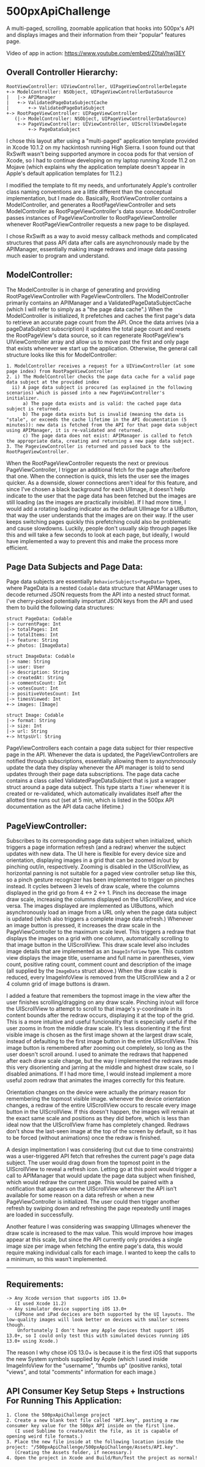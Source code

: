 # 500pxApiChallenge

A multi-paged, scrolling, zoomable application that hooks into 500px's API and displays images and their information from their "popular" features page.

Video of app in action: https://www.youtube.com/embed/Z0taVhwj3EY

Overall Controller Hierarchy:
-----------------------------
```
RootViewController: UIViewController, UIPageViewControllerDelegate
+-> ModelController: NSObject, UIPageViewControllerDataSource
|   |-> APIManager
|   +-> ValidatedPageDataSubjectCache
|       +-> ValidatedPageDataSubject
+-> RootPageViewController: UIPageViewController
   (|-> ModelController: NSObject, UIPageViewControllerDataSource)
    +-> PageViewController: UIViewController, UIScrollViewDelegate
        +-> PageDataSubject
```
I chose this layout after using a "multi-paged" application template provided in Xcode 10.1.2 on my hackintosh running High Sierra. I soon found out that RxSwift
wasn't being supported anymore in cocoa pods for that version of Xcode, so I had to continue developing on my laptop running Xcode 11.2 on Mojave (which explains
why the application template doesn't appear in Apple's default application templates for 11.2.)

I modified the template to fit my needs, and unfortunately Apple's controller class naming conventions are a little different than the conceptual implementation,
but I made do. Basically, RootViewController contains a ModelController, and generates a RootPageViewController and sets ModelController as 
RootPageViewController's data source. ModelController passes instances of PageViewController to RootPageViewController whenever RootPageViewController requests a
new page to be displayed.

I chose RxSwift as a way to avoid messy callback methods and complicated structures that pass API data after calls are asynchronously made by the APIManager,
essentially making image redraws and image data passing much easier to program and understand.

ModelController:
----------------
The ModelController is in charge of generating and providing RootPageViewController with PageViewControllers.
The ModelController primarily contains an APIManager and a ValidatedPageDataSubjectCache (which I will refer to simply as a "the page data cache".)
When the ModelController is initialized, It prefetches and caches the first page's data to retrieve an accurate page count from the API. Once the data arrives
(via a pageDataSubject subscription) it updates the total page count and resets the RootPageView's data source, so it can regenerate RootPageView's
UIViewController array and allow us to move past the first and only page that exists whenever we start up the application.
Otherwise, the general call structure looks like this for ModelController:
```
1. ModelController receives a request for a UIViewController (at some page index) from RootPageViewController
2. i) The ModelController checks the page data cache for a valid page data subject at the provided index
  ii) A page data subject is procured (as explained in the following scenarios) which is passed into a new PageViewController's initializer.
      a) The page data exists and is valid: the cached page data subject is returned.
      b) The page data exists but is invalid (meaning the data is "stale", or exceeds the cache lifetime in the API documentation (5 minutes)): new data is fetched from the API for that page data subject using APIManager, it is re-validated and returned.
      c) The page data does not exist: APIManager is called to fetch the appropriate data, creating and returning a new page data subject.
3. The PageviewController is returned and passed back to the RootPageViewController.
```
When the RootPageViewController requests the next or previous PageViewController, I trigger an additional fetch for the page after/before that one. When the 
connection is quick, this lets the user see the images quicker. As a downside, slower connections aren't ideal for this feature, and since I've chosen a black
background for each UIImage, it doesn't help indicate to the user that the page data has been fetched but the images are still loading (as the images are 
practically invisible). If I had more time, I would add a rotating loading indicator as the default UIImage for a UIButton, that way the user understands that 
the images are on their way. If the user keeps switching pages quickly this prefetching could also be problematic and cause slowdowns. Luckily, people don't 
usually skip through pages like this and will take a few seconds to look at each page, but ideally, I would have implemented a way to prevent this and make 
the process more efficient. 

Page Data Subjects and Page Data:
---------------------------------
Page data subjects are essentially `BehaviorSubjects<PageData>` types, where PageData is a nested `Codable` data structure that APIManager uses to decode 
returned JSON requests from the API into a nested struct format. I've cherry-picked potentially important JSON keys from the API and used them to build 
the following data structures:
```
struct PageData: Codable
|-> currentPage: Int
|-> totalPages: Int
|-> totalItems: Int
|-> feature: String
+-> photos: [ImageData]

struct ImageData: Codable
|-> name: String
|-> user: User
|-> description: String
|-> createdAt: String
|-> commentsCount: Int
|-> votesCount: Int
|-> positiveVotesCount: Int
|-> timesViewed: Int
+-> images: [Image]

struct Image: Codable
|-> format: String
|-> size: Int
|-> url: String
+-> httpsUrl: String
```
PageViewControllers each contain a page data subject for thier respective page in the API. Whenever the data is updated, the PageViewControllers are notified
through subscriptions, essentially allowing them to asynchronously update the data they display whenever the API manager is told to send updates through their
page data subscriptions. The page data cache contains a class called ValidatedPageDataSubject that is just a wrapper struct around a page data subject. This
type starts a `Timer` whenever it is created or re-validated, which automatically invalidates itself after the allotted time runs out (set at 5 min, which is
listed in the 500px API documentation as the API data cache lifetime.)

PageViewController:
-------------------
Subscribes to its corresponding page data subject when initialized, which triggers a page information refresh (and a redraw) whenver the subject updates with new 
data. The UI here is flexible for every device size and orientation, displaying images in a grid that can be zoomed in/out by pinching out/in, respectively. 
Zooming is disabled in the UIScrollView, as horizontal panning is not suitable for a paged view controller setup like this, so a pinch gesture recognizer has 
been implemented to trigger on pinches instead. It cycles between 3 levels of draw scale, where the columns displayed in the grid go from 4 <-> 2 <-> 1. Pinch 
ins decrease the image draw scale, increasing the columns displayed on the UIScrollView, and vice versa. The images displayed are implemented as UIButtons, 
which asynchronously load an image from a URL only when the page data subject is updated (which also triggers a complete image data refresh.) Whenever an image 
button is pressed, it increases the draw scale in the PageViewController to the maximum scale level. This triggers a redraw that displays the images on a grid 
with one column, automatically scrolling to that image button in the UIScrollView. This draw scale level also includes image details that are implemented as an 
`ImageInfoView` type. This custom view displays the image title, username and full name in parentheses, view count, positive rating count, comment count and 
description of the image (all supplied by the `ImageData` struct above.) When the draw scale is reduced, every ImageInfoView is removed from the UIScrollView
and a 2 or 4 column grid of image buttons is drawn.

I added a feature that remembers the topmost image in the view after the user finishes scrolling/dragging on any draw scale. Pinching in/out will force the 
UIScrollView to attempt to scroll to that image's y-coordinate in its content bounds after the redraw occurs, displaying it at the top of the grid. This is a 
more intuitive and useful funcionality that is especially useful if the user zooms in from the middle draw scale. It's less disorienting if the first visible 
image is chosen as the first image shown at the largest draw scale, instead of defaulting to the first image button in the entire UIScrollView. This image 
button is remembered after zooming out completely, so long as the user doesn't scroll around. I used to animate the redraws that happened after each draw scale
change, but the way I implemented the redraws made this very disorienting and jarring at the middle and highest draw scale, so I disabled animations. If I had 
more time, I would instead implement a more useful zoom redraw that animates the images correctly for this feature.

Orientation changes on the device were actually the primary reason for remembering the topmost visible image. whenever the device orientation changes, a redraw 
of the entire UIScrollView occurs to rescale every image button in the UIScrollView. If this doesn't happen, the images will remain at the exact same scale and 
positions as they did before, which is less than ideal now that the UIScrollView frame has completely changed. Redraws don't show the last-seen image at the top 
of the screen by default, so it has to be forced (without animations) once the redraw is finished. 

A design implmentation I was considering (but cut due to time constraints) was a user-triggered API fetch that refreshes the current page's page data subject. 
The user would drag down from the topmost point in the UIScrollView to reveal a refresh icon. Letting go at this point would trigger a call to APIManager that
would update the page data subject when finished, which would redraw the current page. This would be paired with a notification that appears on the UIScrollView 
whenever the API isn't available for some reason on a data refresh or when a new PageViewController is initialized. The user could then trigger another refresh 
by swiping down and refreshing the page repeatedly until images are loaded in successfully.

Another feature I was considering was swapping UIImages whenever the draw scale is increased to the max value. This would improve how images appear at this scale,
but since the API currently only provides a single image size per image when fetching the entire page's data, this would require making individual calls for each
image. I wanted to keep the calls to a minimum, so this wasn't implemented.

------------------------------------------------------------------------------------------------------------------------------------------------------------------

Requirements:
-------------
```
-> Any Xcode version that supports iOS 13.0+ 
   (I used Xcode 11.2)
-> Any simulator device supporting iOS 13.0+ 
   (iPhone and iPad decices are both supported by the UI layouts. The low-quality images will look better on devices with smaller screens though. 
    Unfortunately I don't have any Apple devices that support iOS 13.0+, so I could only test this with simulated devices running iOS 13.0+ using Xcode.)
```

The reason I why chose iOS 13.0+ is because it is the first iOS that supports the new System symbols supplied by Apple 
(which I used inside ImageInfoView for the "username", "thumbs up" (positive ranks), total "views", and total "comments" information for each image.)

API Consumer Key Setup Steps + Instructions For Running This Application:
-------------------------------------------------------------------------
```
1. Clone the 500pxApiChallenge project
2. Create a new blank text file called "API.key", pasting a raw consumer key value for the 500px API inside on the first line.
   (I used Sublime to create/edit the file, as it is capable of opening weird file formats.)
3. Place the new file inside at the following location inside the project: "/500pxApiChallenge/500pxApiChallenge/Assets/API.key".
   (Creating the Assets folder, if necessary.)
4. Open the project in Xcode and Build/Run/Test the project as normal!
```
